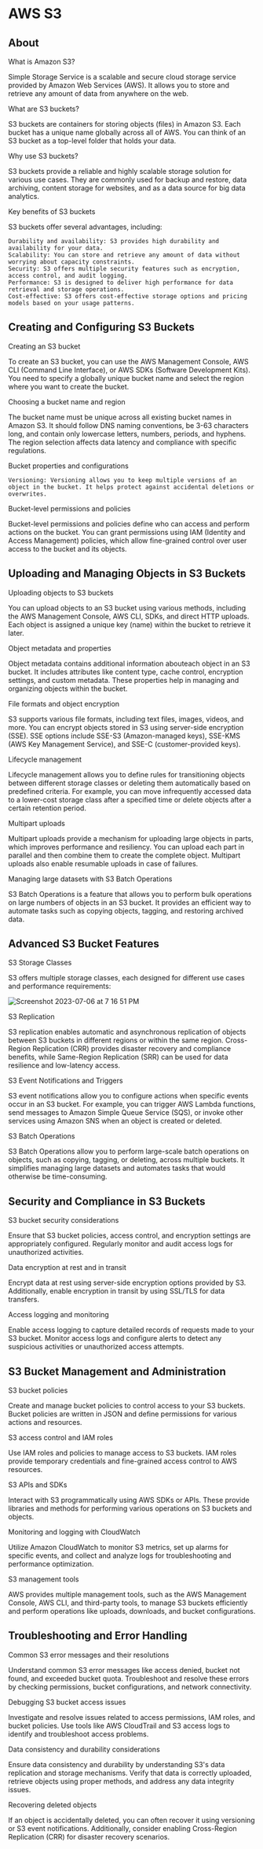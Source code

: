 # AWS S3

## About 

What is Amazon S3?

Simple Storage Service is a scalable and secure cloud storage service provided by Amazon Web Services (AWS). It allows you to store and retrieve any amount of data from anywhere on the web.

What are S3 buckets?

S3 buckets are containers for storing objects (files) in Amazon S3. Each bucket has a unique name globally across all of AWS. You can think of an S3 bucket as a top-level folder that holds your data.

Why use S3 buckets?

S3 buckets provide a reliable and highly scalable storage solution for various use cases. They are commonly used for backup and restore, data archiving, content storage for websites, and as a data source for big data analytics.

Key benefits of S3 buckets

S3 buckets offer several advantages, including:

    Durability and availability: S3 provides high durability and availability for your data.
    Scalability: You can store and retrieve any amount of data without worrying about capacity constraints.
    Security: S3 offers multiple security features such as encryption, access control, and audit logging.
    Performance: S3 is designed to deliver high performance for data retrieval and storage operations.
    Cost-effective: S3 offers cost-effective storage options and pricing models based on your usage patterns.

## Creating and Configuring S3 Buckets

Creating an S3 bucket

To create an S3 bucket, you can use the AWS Management Console, AWS CLI (Command Line Interface), or AWS SDKs (Software Development Kits). You need to specify a globally
unique bucket name and select the region where you want to create the bucket.

Choosing a bucket name and region

The bucket name must be unique across all existing bucket names in Amazon S3. It should follow DNS naming conventions, be 3-63 characters long, and contain only lowercase
letters, numbers, periods, and hyphens. The region selection affects data latency and compliance with specific regulations.

Bucket properties and configurations

    Versioning: Versioning allows you to keep multiple versions of an object in the bucket. It helps protect against accidental deletions or overwrites.

Bucket-level permissions and policies

Bucket-level permissions and policies define who can access and perform actions on the bucket. You can grant permissions using IAM (Identity and Access Management) policies, 
which allow fine-grained control over user access to the bucket and its objects.

## Uploading and Managing Objects in S3 Buckets

Uploading objects to S3 buckets

You can upload objects to an S3 bucket using various methods, including the AWS Management Console, AWS CLI, SDKs, and direct HTTP uploads. 
Each object is assigned a unique key (name) within the bucket to retrieve it later.

Object metadata and properties

Object metadata contains additional information abouteach object in an S3 bucket. It includes attributes like content type, cache control, encryption settings, 
and custom metadata. These properties help in managing and organizing objects within the bucket.

File formats and object encryption

S3 supports various file formats, including text files, images, videos, and more. You can encrypt objects stored in S3 using server-side encryption (SSE). 
SSE options include SSE-S3 (Amazon-managed keys), SSE-KMS (AWS Key Management Service), and SSE-C (customer-provided keys).

Lifecycle management

Lifecycle management allows you to define rules for transitioning objects between different storage classes or deleting them automatically based on predefined criteria.
For example, you can move infrequently accessed data to a lower-cost storage class after a specified time or delete objects after a certain retention period.

Multipart uploads

Multipart uploads provide a mechanism for uploading large objects in parts, which improves performance and resiliency. You can upload each part in parallel and then
combine them to create the complete object. Multipart uploads also enable resumable uploads in case of failures.

Managing large datasets with S3 Batch Operations

S3 Batch Operations is a feature that allows you to perform bulk operations on large numbers of objects in an S3 bucket. 
It provides an efficient way to automate tasks such as copying objects, tagging, and restoring archived data.

## Advanced S3 Bucket Features

S3 Storage Classes

S3 offers multiple storage classes, each designed for different use cases and performance requirements:

![Screenshot 2023-07-06 at 7 16 51 PM](https://github.com/iam-veeramalla/aws-devops-zero-to-hero/assets/43399466/6b1ebcda-5b99-4358-ac1a-5bf559140571)


S3 Replication

S3 replication enables automatic and asynchronous replication of objects between S3 buckets in different regions or within the same region. 
Cross-Region Replication (CRR) provides disaster recovery and compliance benefits, while Same-Region Replication (SRR) can be used for data resilience and low-latency access.

S3 Event Notifications and Triggers

S3 event notifications allow you to configure actions when specific events occur in an S3 bucket. For example, you can trigger AWS Lambda functions, send messages to Amazon
Simple Queue Service (SQS), or invoke other services using Amazon SNS when an object is created or deleted.

S3 Batch Operations

S3 Batch Operations allow you to perform large-scale batch operations on objects, such as copying, tagging, or deleting, across multiple buckets. It simplifies managing large
datasets and automates tasks that would otherwise be time-consuming.

## Security and Compliance in S3 Buckets

S3 bucket security considerations

Ensure that S3 bucket policies, access control, and encryption settings are appropriately configured. Regularly monitor and audit access logs for unauthorized activities.

Data encryption at rest and in transit

Encrypt data at rest using server-side encryption options provided by S3. Additionally, enable encryption in transit by using SSL/TLS for data transfers.

Access logging and monitoring

Enable access logging to capture detailed records of requests made to your S3 bucket. Monitor access logs and configure alerts to detect any suspicious activities or unauthorized access attempts.


## S3 Bucket Management and Administration

S3 bucket policies

Create and manage bucket policies to control access to your S3 buckets. Bucket policies are written in JSON and define permissions for various actions and resources.

S3 access control and IAM roles

Use IAM roles and policies to manage access to S3 buckets. IAM roles provide temporary credentials and fine-grained access control to AWS resources.

S3 APIs and SDKs

Interact with S3 programmatically using AWS SDKs or APIs. These provide libraries and methods for performing various operations on S3 buckets and objects.

Monitoring and logging with CloudWatch

Utilize Amazon CloudWatch to monitor S3 metrics, set up alarms for specific events, and collect and analyze logs for troubleshooting and performance optimization.

S3 management tools

AWS provides multiple management tools, such as the AWS Management Console, AWS CLI, and third-party tools, to manage S3 buckets efficiently and perform operations like uploads, downloads, and bucket configurations.

## Troubleshooting and Error Handling

Common S3 error messages and their resolutions

Understand common S3 error messages like access denied, bucket not found, and exceeded bucket quota. Troubleshoot and resolve these errors by checking permissions, bucket configurations, and network connectivity.

Debugging S3 bucket access issues

Investigate and resolve issues related to access permissions, IAM roles, and bucket policies. Use tools like AWS CloudTrail and S3 access logs to identify and troubleshoot access problems.

Data consistency and durability considerations

Ensure data consistency and durability by understanding S3's data replication and storage mechanisms. Verify that data is correctly uploaded, retrieve objects using proper methods, and address any data integrity issues.

Recovering deleted objects

If an object is accidentally deleted, you can often recover it using versioning or S3 event notifications. Additionally, consider enabling Cross-Region Replication (CRR) for disaster recovery scenarios.


